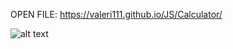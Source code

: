 OPEN FILE: https://valeri111.github.io/JS/Calculator/

![alt text](https://github.com/JS/Calculator/calc.png)